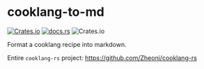 # cooklang-to-md

[![Crates.io](https://img.shields.io/crates/v/cooklang-to-md)](https://crates.io/crates/cooklang-to-md)
[![docs.rs](https://img.shields.io/docsrs/cooklang-to-md)](https://docs.rs/cooklang-to-md/)
![Crates.io](https://img.shields.io/crates/l/cooklang-to-md)

Format a cooklang recipe into markdown.

Entire `cooklang-rs` project: https://github.com/Zheoni/cooklang-rs